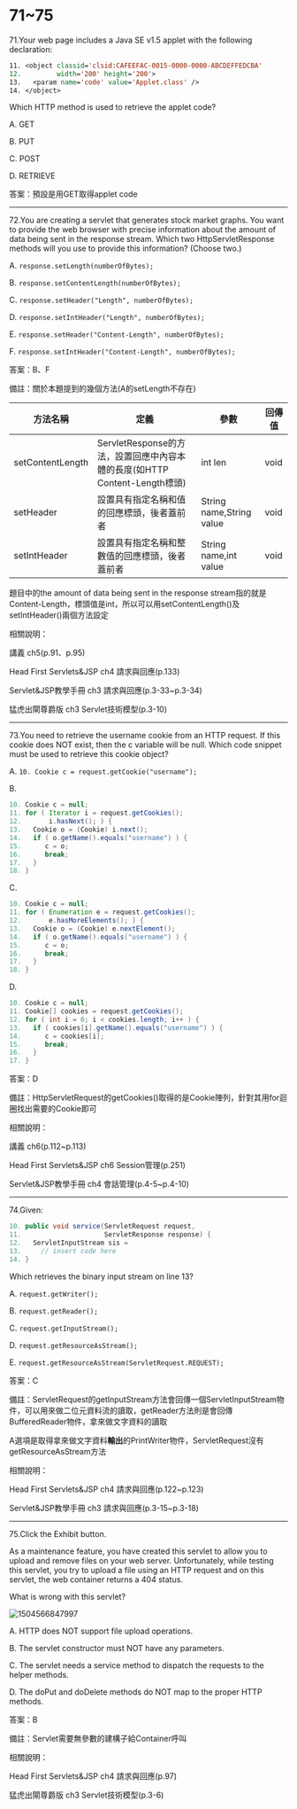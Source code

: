 71~75
========================

71.Your web page includes a Java SE v1.5 applet with the following declaration: 

```jsp
11. <object classid='clsid:CAFEEFAC-0015-0000-0000-ABCDEFFEDCBA' 
12.         width='200' height='200'> 
13.   <param name='code' value='Applet.class' /> 
14. </object> 
```

Which HTTP method is used to retrieve the applet code?

A.   GET 

B.   PUT 

C.   POST 

D.   RETRIEVE

答案：預設是用GET取得applet code


---
72.You are creating a servlet that generates stock market graphs. You want to provide the web browser with precise information about the amount of data being sent in the response stream. Which two HttpServletResponse methods will you use to provide this information?  (Choose two.)

A.   `response.setLength(numberOfBytes); `

B.   `response.setContentLength(numberOfBytes); `

C.   `response.setHeader("Length", numberOfBytes); `

D.   `response.setIntHeader("Length", numberOfBytes); `

E.   `response.setHeader("Content-Length", numberOfBytes); `

F.   `response.setIntHeader("Content-Length", numberOfBytes);`

答案：B、F

備註：關於本題提到的幾個方法(A的setLength不存在)

| 方法名稱 | 定義 |  參數 |  回傳值 |
| ----- | ----- | ----- | ----- |
|setContentLength|ServletResponse的方法，設置回應中內容本體的長度(如HTTP Content-Length標頭)| int len | void |
| setHeader | 設置具有指定名稱和值的回應標頭，後者蓋前者| String name,String value| void |
|setIntHeader|設置具有指定名稱和整數值的回應標頭，後者蓋前者|String name,int value| void |

題目中的the amount of data being sent in the response stream指的就是Content-Length，標頭值是int，所以可以用setContentLength()及setIntHeader()兩個方法設定

相關說明：

講義 ch5(p.91、p.95)

Head First Servlets&JSP ch4 請求與回應(p.133)

Servlet&JSP教學手冊 ch3 請求與回應(p.3-33~p.3-34)

猛虎出閘尊爵版 ch3 Servlet技術模型(p.3-10)

---
73.You need to retrieve the username cookie from an HTTP request. If this cookie does NOT exist, then the c variable will be null. Which code snippet must be used to retrieve this cookie object?

A.   `10. Cookie c = request.getCookie("username"); `

B.   

```java
10. Cookie c = null;
11. for ( Iterator i = request.getCookies(); 
12.       i.hasNext(); ) { 
13.   Cookie o = (Cookie) i.next(); 
14.   if ( o.getName().equals("username") ) { 
15.      c = o; 
16.      break; 
17.   } 
18. } 
```

C.   

```java
10. Cookie c = null; 
11. for ( Enumeration e = request.getCookies(); 
12.       e.hasMoreElements(); ) { 
13.   Cookie o = (Cookie) e.nextElement(); 
14.   if ( o.getName().equals("username") ) { 
15.      c = o; 
16.      break; 
17.   } 
18. } 
```

D.   

```java
10. Cookie c = null; 
11. Cookie[] cookies = request.getCookies(); 
12. for ( int i = 0; i < cookies.length; i++ ) { 
13.   if ( cookies[i].getName().equals("username") ) { 
14.      c = cookies[i]; 
15.      break; 
16.   } 
17. }
```

答案：D

備註：HttpServletRequest的getCookies()取得的是Cookie陣列，針對其用for迴圈找出需要的Cookie即可

相關說明：

講義 ch6(p.112~p.113)

Head First Servlets&JSP ch6 Session管理(p.251)

Servlet&JSP教學手冊 ch4 會話管理(p.4-5~p.4-10)

---
74.Given: 

```java
10. public void service(ServletRequest request, 
11.                     ServletResponse response) { 
12.   ServletInputStream sis = 
13.     // insert code here 
14. } 
```

Which retrieves the binary input stream on line 13?

A.   `request.getWriter();`

B.   `request.getReader();`

C.   `request.getInputStream();`

D.   `request.getResourceAsStream();`

E.   `request.getResourceAsStream(ServletRequest.REQUEST);`

答案：C

備註：ServletRequest的getInputStream方法會回傳一個ServletInputStream物件，可以用來做二位元資料流的讀取，getReader方法則是會回傳BufferedReader物件，拿來做文字資料的讀取

A選項是取得拿來做文字資料**輸出**的PrintWriter物件，ServletRequest沒有getResourceAsStream方法

相關說明：

Head First Servlets&JSP ch4 請求與回應(p.122~p.123)

Servlet&JSP教學手冊 ch3 請求與回應(p.3-15~p.3-18)


---
75.Click the Exhibit button. 

As a maintenance feature, you have created this servlet to allow you to upload and remove files on your web server. Unfortunately, while testing this servlet, you try to upload a file using an HTTP request and on this servlet, the web container returns a 404 status. 

What is wrong with this servlet?

![1504566847997](file://media/9212.jpeg)

A.   HTTP does NOT support file upload operations. 

B.   The servlet constructor must NOT have any parameters. 

C.   The servlet needs a service method to dispatch the requests to the helper methods.

D.   The doPut and doDelete methods do NOT map to the proper HTTP methods.

答案：B

備註：Servlet需要無參數的建構子給Container呼叫

相關說明：

Head First Servlets&JSP ch4 請求與回應(p.97)

猛虎出閘尊爵版 ch3 Servlet技術模型(p.3-6)

